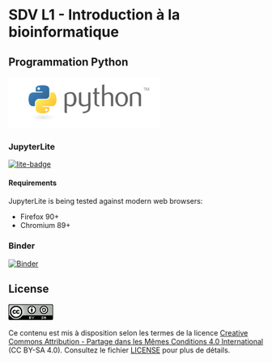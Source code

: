 # SDV L1 - Introduction à la bioinformatique

## Programmation Python

![](img/logo_python.png)

### JupyterLite

[![lite-badge](https://jupyterlite.rtfd.io/en/latest/_static/badge.svg)](https://pierrepo.github.io/intro-bioinfo-python/lab/index.html)

#### Requirements

JupyterLite is being tested against modern web browsers:

- Firefox 90+
- Chromium 89+

### Binder

[![Binder](https://mybinder.org/badge_logo.svg)](https://mybinder.org/v2/gh/pierrepo/intro-bioinfo-python/HEAD?labpath=content)


## License

![](img/logo_CC-BY-SA.png)

Ce contenu est mis à disposition selon les termes de la licence [Creative Commons Attribution - Partage dans les Mêmes Conditions 4.0 International](https://creativecommons.org/licenses/by-sa/4.0/deed.fr) (CC BY-SA 4.0). Consultez le fichier [LICENSE](LICENSE.txt) pour plus de détails.
